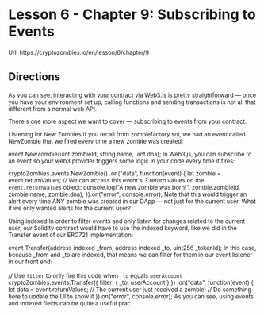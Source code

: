 # Lesson 6 - Chapter 9: Subscribing to Events

<small>
Url: https://cryptozombies.io/en/lesson/6/chapter/9
</small>

## Directions

<small>
As you can see, interacting with your contract via Web3.js is pretty straightforward — once you have your environment set up, calling functions and sending transactions is not all that different from a normal web API.

There's one more aspect we want to cover — subscribing to events from your contract.

Listening for New Zombies
If you recall from zombiefactory.sol, we had an event called NewZombie that we fired every time a new zombie was created:

event NewZombie(uint zombieId, string name, uint dna);
In Web3.js, you can subscribe to an event so your web3 provider triggers some logic in your code every time it fires:

cryptoZombies.events.NewZombie()
.on("data", function(event) {
let zombie = event.returnValues;
// We can access this event's 3 return values on the `event.returnValues` object:
console.log("A new zombie was born!", zombie.zombieId, zombie.name, zombie.dna);
}).on("error", console.error);
Note that this would trigger an alert every time ANY zombie was created in our DApp — not just for the current user. What if we only wanted alerts for the current user?

Using indexed
In order to filter events and only listen for changes related to the current user, our Solidity contract would have to use the indexed keyword, like we did in the Transfer event of our ERC721 implementation:

event Transfer(address indexed \_from, address indexed \_to, uint256 \_tokenId);
In this case, because \_from and \_to are indexed, that means we can filter for them in our event listener in our front end:

// Use `filter` to only fire this code when `_to` equals `userAccount`
cryptoZombies.events.Transfer({ filter: { \_to: userAccount } })
.on("data", function(event) {
let data = event.returnValues;
// The current user just received a zombie!
// Do something here to update the UI to show it
}).on("error", console.error);
As you can see, using events and indexed fields can be quite a useful prac
</small>
